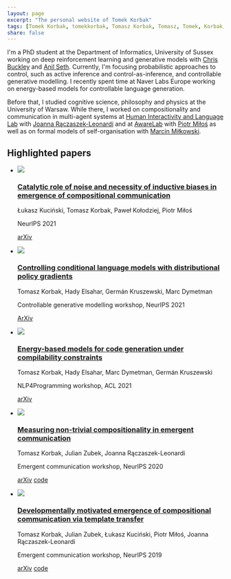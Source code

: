 ```yaml
---
layout: page
excerpt: "The personal website of Tomek Korbak"
tags: [Tomek Korbak, tomekkorbak, Tomasz Korbak, Tomasz, Tomek, Korbak, homepage]
share: false
---
```

I'm a PhD student at the Department of Informatics, University of Sussex working on deep reinforcement learning and generative models with [Chris Buckley](https://scholar.google.co.uk/citations?user=nWuZ0XcAAAAJ&hl=en) and [Anil Seth](https://scholar.google.com/citations?hl=en&user=3eJCZCkAAAAJ). Currently, I'm focusing probabilistic approaches to control, such as active inference and control-as-inference, and controllable generative modelling. I recently spent time at Naver Labs Europe working on energy-based models for controllable language generation.

Before that, I studied cognitive science, philosophy and physics at the University of Warsaw. While there, I worked on compositionality and communication in multi-agent systems at [Human Interactivity and Language Lab](http://hill.psych.uw.edu.pl) with [Joanna Rączaszek-Leonardi](https://www.researchgate.net/profile/Joanna_Rczaszek-Leonardi2) and at [AwareLab](https://awarelab.gitlab.io/website/) with [Piotr Miłoś](https://scholar.google.pl/citations?user=Se68XecAAAAJ&hl=pl&oi=ao) as well as on formal models of self-organisation with [Marcin Miłkowski](https://scholar.google.com/citations?user=2UfI6q8AAAAJ&hl=en).

## Highlighted papers
<ul class="collection">

<li>
<div class="thumb">
<a href="https://arxiv.org/abs/2111.06464">
<img src="{{ site.url }}/images/thumbnails/noise.png">
</a>
</div>

<div class="text">
<a href="https://arxiv.org/abs/2111.06464">
<h3>Catalytic role of noise and necessity of inductive biases in emergence of compositional communication</h3>
</a>
<p class="authors">Łukasz Kuciński, Tomasz Korbak, Paweł Kołodziej, Piotr Miłoś</p>
<p class="venues">NeurIPS 2021</p>

<p class="buttons">
<a href="https://arxiv.org/abs/2111.06464" target="_blank">arXiv</a>
</p>
</div>
</li>


<li>
<div class="thumb">
<a href="https://arxiv.org/abs/2112.00791">
<img src="{{ site.url }}/images/thumbnails/cdpg4.png">
</a>
</div>


<div class="text">
<a href="https://arxiv.org/abs/2112.00791">
<h3>Controlling conditional language models with distributional policy gradients</h3>
</a>
<p class="authors">Tomasz Korbak, Hady Elsahar, Germán Kruszewski, Marc Dymetman</p>
<p class="venues">Controllable generative modelling workshop, NeurIPS 2021</p>

<p class="buttons">

<a href="https://arxiv.org/abs/2112.00791" target="_blank">ArXiv</a>

</p>
</div>
</li>


<li>
<div class="thumb">
<a href="https://arxiv.org/pdf/2106.04985">
<img src="{{ site.url }}/images/thumbnails/code_comp.png">
</a>
</div>

<div class="text">
<a href="https://arxiv.org/pdf/2106.04985">
<h3>Energy-based models for code generation under compilability constraints</h3>
</a>
<p class="authors">Tomasz Korbak, Hady Elsahar, Marc Dymetman, Germán Kruszewski</p>
<p class="venues">NLP4Programming workshop, ACL 2021</p>

<p class="buttons">
<a href="https://arxiv.org/pdf/2106.04985" target="_blank">arXiv</a>
</p>
</div>
</li>


<li>
<div class="thumb">
<a href="https://arxiv.org/abs/2010.15058">
<img src="{{ site.url }}/images/thumbnails/ntc.png">
</a>
</div>

<div class="text">
<a href="https://arxiv.org/abs/2010.15058">
<h3>Measuring non-trivial compositionality in emergent communication</h3>
</a>
<p class="authors">Tomasz Korbak, Julian Zubek, Joanna Rączaszek-Leonardi</p>
<p class="venues">Emergent communication workshop, NeurIPS 2020</p>

<p class="buttons">
<a href="https://arxiv.org/abs/2010.15058" target="_blank">arXiv</a>
<a href="https://github.com/tomekkorbak/measuring-non-trivial-compositionality" target="_blank">code</a>
</p>
</div>
</li>

<li>
<div class="thumb">
<a href="https://arxiv.org/pdf/1910.06079">
<img src="{{ site.url }}/images/thumbnails/template.png">
</a>
</div>

<div class="text">
<a href="https://arxiv.org/pdf/1910.06079">
<h3>Developmentally motivated emergence of compositional communication via template transfer</h3>
</a>
<p class="authors">Tomasz Korbak, Julian Zubek, Łukasz Kuciński, Piotr Miłoś, Joanna Rączaszek-Leonardi</p>
<p class="venues">Emergent communication workshop, NeurIPS 2019</p>

<p class="buttons">
<a href="https://arxiv.org/pdf/1910.06079" target="_blank">arXiv</a>
<a href="https://github.com/tomekkorbak/compositional-communication-via-template-transfer" target="_blank">code</a>
</p>
</div>
</li>

</ul>